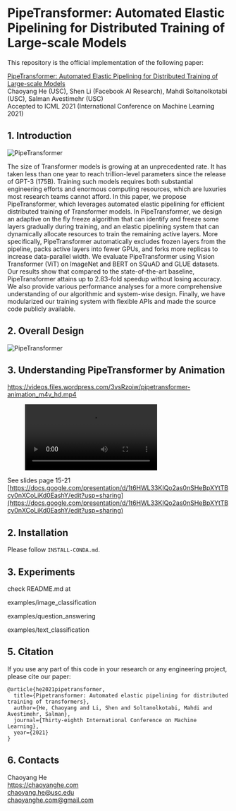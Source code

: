 # PipeTransformer: Automated Elastic Pipelining for Distributed Training of Large-scale Models

This repository is the official implementation of the following paper:

[PipeTransformer: Automated Elastic Pipelining for Distributed Training of Large-scale Models](https://arxiv.org/abs/2102.03161) \
Chaoyang He (USC), Shen Li (Facebook AI Research), Mahdi Soltanolkotabi (USC), Salman Avestimehr (USC) \
Accepted to ICML 2021 (International Conference on Machine Learning 2021) 

## 1. Introduction

<img src="https://chaoyanghe.com/wp-content/uploads/2021/06/PipeTransformer-ICML2021.png" alt="PipeTransformer"/>

The size of Transformer models is growing at an unprecedented rate. It has taken less than one year to reach trillion-level parameters since the release of GPT-3 (175B). 
Training such models requires both substantial engineering efforts and enormous computing resources, which are luxuries most research teams cannot afford. 
In this paper, we propose PipeTransformer, which leverages automated elastic pipelining for efficient distributed training of Transformer models. 
In PipeTransformer, we design an adaptive on the fly freeze algorithm that can identify and freeze some layers gradually during training, and an elastic pipelining system that can dynamically allocate resources to train the remaining active layers.
More specifically, PipeTransformer  automatically excludes frozen layers from the pipeline, packs active layers into fewer GPUs, and forks more replicas to increase data-parallel width. 
We evaluate PipeTransformer using Vision Transformer (ViT) on ImageNet and BERT on SQuAD and GLUE datasets. Our results show that compared to the state-of-the-art baseline, PipeTransformer attains up to $2.83$-fold speedup without losing accuracy.
We also provide various performance analyses for a more comprehensive understanding of our algorithmic and system-wise design. Finally, we have modularized our training system with flexible APIs and made the source code publicly available.

## 2. Overall Design
<img src="https://chaoyanghe.com/wp-content/uploads/2021/02/PipeTransformer-overall-design.png" alt="PipeTransformer"/>

## 3. Understanding PipeTransformer by Animation 
https://videos.files.wordpress.com/3vsRzoiw/pipetransformer-animation_m4v_hd.mp4
<figure class="video_container">
  <video controls="true" allowfullscreen="true">
    <source src="https://videos.files.wordpress.com/3vsRzoiw/pipetransformer-animation_m4v_hd.mp4" type="video/mp4">
  </video>
</figure>

See slides page 15-21
[https://docs.google.com/presentation/d/1t6HWL33KIQo2as0nSHeBpXYtTBcy0nXCoLiKd0EashY/edit?usp=sharing](https://docs.google.com/presentation/d/1t6HWL33KIQo2as0nSHeBpXYtTBcy0nXCoLiKd0EashY/edit?usp=sharing)


## 2. Installation
Please follow `INSTALL-CONDA.md`.

## 3. Experiments
check README.md at 

examples/image_classification

examples/question_answering

examples/text_classification

## 5. Citation

If you use any part of this code in your research or any engineering project, please cite our paper: 
```
@article{he2021pipetransformer,
  title={Pipetransformer: Automated elastic pipelining for distributed training of transformers},
  author={He, Chaoyang and Li, Shen and Soltanolkotabi, Mahdi and Avestimehr, Salman},
  journal={Thirty-eighth International Conference on Machine Learning},
  year={2021}
}
```


## 6. Contacts

Chaoyang He \
https://chaoyanghe.com \
chaoyang.he@usc.edu \
chaoyanghe.com@gmail.com
